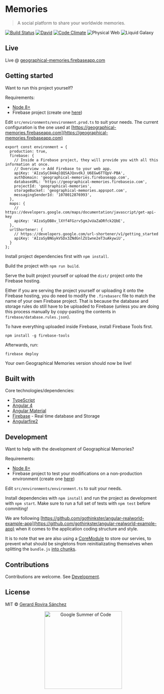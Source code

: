 # Memories

> A social platform to share your worldwide memories.

[![Build Status](https://travis-ci.org/zurfyx/memories.svg?branch=master)](https://travis-ci.org/zurfyx/memories)
[![David](https://david-dm.org/zurfyx/memories.svg)](https://david-dm.org/zurfyx/memories)
[![Code Climate](https://codeclimate.com/github/zurfyx/memories/badges/gpa.svg)](https://codeclimate.com/github/zurfyx/memories)
![Physical Web](https://img.shields.io/badge/Physical%20Web-%E2%9C%94-blue.svg)
![Liquid Galaxy](https://img.shields.io/badge/Liquid%20Galaxy-%E2%9C%94-blue.svg)

## Live

Live @ [geographical-memories.firebaseapp.com](https://geographical-memories.firebaseapp.com)

## Getting started

Want to run this project yourself?

Requirements:

- [Node 8+](https://nodejs.org/)
- Firebase project (create one [here](https://console.firebase.google.com))

Edit `src/environments/environment.prod.ts` to suit your needs. The current configuration is the one used at [https://geographical-memories.firebaseapp.com](https://geographical-memories.firebaseapp.com)

```
export const environment = {
  production: true,
  firebase: {
    // Inside a Firebase project, they will provide you with all this information at once.
    // Overview -> Add Firebase to your web app.
    apiKey: 'AIzaSyC84AqlQQSAJQxvdkJ_U6EGw6TTQpV-PBA',
    authDomain: 'geographical-memories.firebaseapp.com',
    databaseURL: 'https://geographical-memories.firebaseio.com',
    projectId: 'geographical-memories',
    storageBucket: 'geographical-memories.appspot.com',
    messagingSenderId: '1078012876993',
  },
  maps: {
    // https://developers.google.com/maps/documentation/javascript/get-api-key
    apiKey: 'AIzaSyDB8v_lXYf4FGzrv5gmJvUaZaDRfck2QbE',
  },
  urlShortener: {
    // https://developers.google.com/url-shortener/v1/getting_started
    apiKey: 'AIzaSyBNGykVSDx3ZNdGnlZU1wne2eT3uAkywiU',
  }
};
```

Install project dependencies first with `npm install`.

Build the project with `npm run build`.

Serve the built project yourself or upload the `dist/` project onto the Firebase hosting.

Either if you are serving the project yourself or uploading it onto the Firebase hosting, you do need to modify the `.firebaserc` file to match the name of your own Firebase project. That is because the database and storage rules do still have to be uploaded to Firebase (unless you are doing this process manually by copy-pasting the contents in `firebase/database.rules.json`).

To have everything uploaded inside Firebase, install Firebase Tools first.

```
npm install -g firebase-tools
```

Afterwards, run:

```
firebase deploy
```

Your own Geographical Memories version should now be live!

## Built with

Core technologies/dependencies:

- [TypeScript](https://www.typescriptlang.org)
- [Angular 4](https://angular.io)
- [Angular Material](https://material.angular.io)
- [Firebase](https://firebase.google.com) - Real time database and Storage
- [Angularfire2](https://github.com/angular/angularfire2)

## Development

Want to help with the development of Geographical Memories?

Requirements:

- [Node 8+](https://nodejs.org/)
- Firebase project to test your modifications on a non-production environment (create one [here](https://console.firebase.google.com))

Edit `src/environments/environment.ts` to suit your needs.

Install dependencies with `npm install` and run the project as development with `npm start`. Make sure to run a full set of tests with `npm test` before commiting!

We are following [https://github.com/gothinkster/angular-realworld-example-app](https://github.com/gothinkster/angular-realworld-example-app) when it comes to the application coding structure and style.

It is to note that we are also using a [CoreModule](https://angular.io/guide/ngmodule#configure-core-services-with-coremoduleforroot) to store our servies, to prevent what should be singletons from reinitializating themselves when splitting the `bundle.js` [into chunks](https://github.com/zurfyx/memories/blob/master/src/app/app-routing.module.ts).

## Contributions

Contributions are welcome. See [Development](#development).

## License

MIT © [Gerard Rovira Sánchez](//zurfyx.com)

<p align="center">
  <img src="https://lh5.googleusercontent.com/_uwWzNbZjbpgSICWTqjo2Yn-b3lzj2y-Um8XbhXyhRAMecshGI0PnGK6N0fU2IDFTFvdg7d3kbKq-5CQKYgtpavztSCeC33QGvs2-AHM0csx5kc-RwleCIHysG47FfrH6uvDl82Z" width="250px" alt="Google Summer of Code" />
</p>